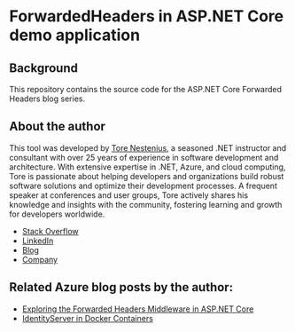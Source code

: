 # ForwardedHeaders in ASP.NET Core demo application 

## Background
This repository contains the source code for the ASP.NET Core Forwarded Headers blog series. 


## About the author
This tool was developed by [Tore Nestenius](https://nestenius.se/), a seasoned .NET instructor and consultant with over 25 years of experience in software development and architecture. With extensive expertise in .NET, Azure, and cloud computing, Tore is passionate about helping developers and organizations build robust software solutions and optimize their development processes. A frequent speaker at conferences and user groups, Tore actively shares his knowledge and insights with the community, fostering learning and growth for developers worldwide.

* [Stack Overflow](https://stackoverflow.com/users/68490/tore-nestenius)
* [LinkedIn](https://www.linkedin.com/in/torenestenius/)
* [Blog](https://nestenius.se/)
* [Company](https://tn-data.se/)

## Related Azure blog posts by the author:
* [Exploring the Forwarded Headers Middleware in ASP.NET Core](https://nestenius.se/net/exploring-the-forwarded-headers-middleware-in-asp-net-core/)
* [IdentityServer in Docker Containers](https://nestenius.se/net/identityserver-in-docker-containers-part-1/)
